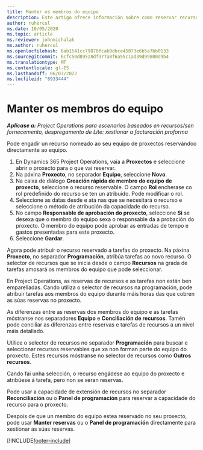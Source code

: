```yaml
---
title: Manter os membros do equipo
description: Este artigo ofrece información sobre como reservar recursos con nome aos equipos do proxecto e asignalos a tarefas.
author: ruhercul
ms.date: 10/05/2020
ms.topic: article
ms.reviewer: johnmichalak
ms.author: ruhercul
ms.openlocfilehash: 6ab1541cc79870fcab9dbce45073e6b5a7bb0133
ms.sourcegitcommit: 6cfc50d89528df977a8f6a55c1ad39d99800d9b4
ms.translationtype: MT
ms.contentlocale: gl-ES
ms.lasthandoff: 06/03/2022
ms.locfileid: "8933444"
---
```

# <a name="maintain-team-members"></a>Manter os membros do equipo

_**Aplícase a:** Project Operations para escenarios baseados en recursos/sen fornecemento, despregamento de Lite: xestionar a facturación proforma_

Pode engadir un recurso nomeado ao seu equipo de proxectos reservándoo directamente ao equipo.

1. En Dynamics 365 Project Operations, vaia a **Proxectos** e seleccione abrir o proxecto para o que vai reservar.
2. Na páxina **Proxecto**, no separador **Equipo**, seleccione **Novo**. 
3. Na caixa de diálogo **Creación rápida de membro do equipo de proxecto**, seleccione o recurso reservable. O campo **Rol** encherase co rol predefinido do recurso se ten un atribuído. Pode modificar o rol. 
4. Seleccione as datas desde e ata nas que se necesitará o recurso e seleccione o método de atribución da capacidade do recurso. 
5. No campo **Responsable de aprobación do proxecto**, seleccione **Si** se desexa que o membro do equipo sexa o responsable da a probación do proxecto. O membro do equipo pode aprobar as entradas de tempo e gastos presentadas para este proxecto. 
6. Seleccione **Gardar**.

Agora pode atribuír o recurso reservado a tarefas do proxecto. Na páxina **Proxecto**, no separador **Programación**, atribúa tarefas ao novo recurso. O selector de recursos que se inicia desde o campo **Recursos** na grada de tarefas amosará os membros do equipo que pode seleccionar.


En Project Operations, as reservas de recursos e as tarefas non están ben emparelladas. Cando utiliza o selector de recursos na programación, pode atribuír tarefas aos membros do equipo durante máis horas das que cobren as súas reservas no proxecto.

As diferenzas entre as reservas dos membros do equipo e as tarefas móstranse nos separadores **Equipo** e **Conciliación de recursos**. Tamén pode conciliar as diferenzas entre reservas e tarefas de recursos a un nivel máis detallado.

Utilice o selector de recursos no separador **Programación** para buscar e seleccionar recursos reservables que xa non forman parte do equipo do proxecto. Estes recursos móstranse no selector de recursos como **Outros recursos**.

Cando fai unha selección, o recurso engádese ao equipo do proxecto e atribúese á tarefa, pero non se xeran reservas.

Pode usar a capacidade de extensión de recursos no separador **Reconciliación** ou o **Panel de programación** para reservar a capacidade do recurso para o proxecto.

Despois de que un membro do equipo estea reservado no seu proxecto, pode usar **Manter reservas** ou o **Panel de programación** directamente para xestionar as súas reservas.


[!INCLUDE[footer-include](../includes/footer-banner.md)]